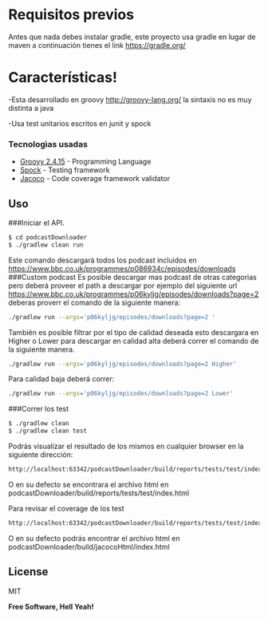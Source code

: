 # Requisitos previos

Antes que nada debes instalar gradle, este proyecto usa gradle en lugar de maven a continuación tienes el link https://gradle.org/
 

# Características!

  -Esta desarrollado en groovy http://groovy-lang.org/ la sintaxis no es muy distinta a java
  
  -Usa test unitarios escritos en junit y spock

### Tecnologìas usadas


* [Groovy 2.4.15](http://groovy-lang.org/) - Programming Language
* [Spock](http://spockframework.org/) - Testing framework 
* [Jacoco](https://www.jacoco.org/jacoco/trunk/doc/) - Code coverage framework validator


## Uso

###Iniciar el API.

```sh
$ cd podcastDownloader
$ ./gradlew clean run   
```
Este comando descargarà todos los podcast incluidos en https://www.bbc.co.uk/programmes/p086934c/episodes/downloads
###Custom podcast
Es posible descargar mas podcast de otras categorias pero deberá proveer el path a descargar por ejemplo
del siguiente url https://www.bbc.co.uk/programmes/p06kyljg/episodes/downloads?page=2 deberas proverr el comando de la siguiente manera:
```sh 
./gradlew run --args='p06kyljg/episodes/downloads?page=2 ' 
```

También es posible filtrar por el tipo de calidad deseada esto descargara en Higher o Lower para descargar en calidad alta
deberá correr el comando de la siguiente manera.
```sh 
./gradlew run --args='p06kyljg/episodes/downloads?page=2 Higher'

```
Para calidad baja deberá correr:
```sh 
./gradlew run --args='p06kyljg/episodes/downloads?page=2 Lower' 
```
###Correr los test

```sh
$ ./gradlew clean 
$ ./gradlew clean test
```
Podrás visualizar el resultado de los mismos en cualquier browser en la siguiente dirección:

```sh
http://localhost:63342/podcastDownloader/build/reports/tests/test/index.html
```
O en su defecto se encontrara el archivo html en podcastDownloader/build/reports/tests/test/index.html

Para revisar el coverage de los test
```sh
http://localhost:63342/podcastDownloader/build/reports/tests/test/index.html
```
O en su defecto podrás encontrar el archivo html en podcastDownloader/build/jacocoHtml/index.html


License
----

MIT


**Free Software, Hell Yeah!**

[//]: # (These are reference links used in the body of this note and get stripped out when the markdown processor does its job. There is no need to format nicely because it shouldn't be seen. Thanks SO - http://stackoverflow.com/questions/4823468/store-comments-in-markdown-syntax)


   [dill]: <https://github.com/joemccann/dillinger>
   [git-repo-url]: <https://github.com/joemccann/dillinger.git>
   [john gruber]: <http://daringfireball.net>
   [df1]: <http://daringfireball.net/projects/markdown/>
   [markdown-it]: <https://github.com/markdown-it/markdown-it>
   [Ace Editor]: <http://ace.ajax.org>
   [node.js]: <http://nodejs.org>
   [Twitter Bootstrap]: <http://twitter.github.com/bootstrap/>
   [jQuery]: <http://jquery.com>
   [@tjholowaychuk]: <http://twitter.com/tjholowaychuk>
   [express]: <http://expressjs.com>
   [AngularJS]: <http://angularjs.org>
   [Gulp]: <http://gulpjs.com>

   [PlDb]: <https://github.com/joemccann/dillinger/tree/master/plugins/dropbox/README.md>
   [PlGh]: <https://github.com/joemccann/dillinger/tree/master/plugins/github/README.md>
   [PlGd]: <https://github.com/joemccann/dillinger/tree/master/plugins/googledrive/README.md>
   [PlOd]: <https://github.com/joemccann/dillinger/tree/master/plugins/onedrive/README.md>
   [PlMe]: <https://github.com/joemccann/dillinger/tree/master/plugins/medium/README.md>
   [PlGa]: <https://github.com/RahulHP/dillinger/blob/master/plugins/googleanalytics/README.md>